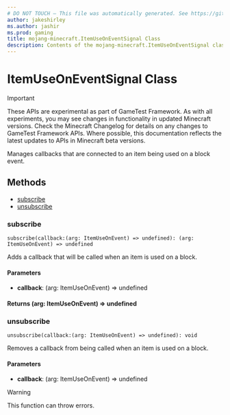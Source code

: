 ```yaml
---
# DO NOT TOUCH — This file was automatically generated. See https://github.com/Mojang/MinecraftScriptingApiDocsGenerator to modify descriptions, examples, etc.
author: jakeshirley
ms.author: jashir
ms.prod: gaming
title: mojang-minecraft.ItemUseOnEventSignal Class
description: Contents of the mojang-minecraft.ItemUseOnEventSignal class.
---
```

# ItemUseOnEventSignal Class
>[!IMPORTANT]
>These APIs are experimental as part of GameTest Framework. As with all experiments, you may see changes in functionality in updated Minecraft versions. Check the Minecraft Changelog for details on any changes to GameTest Framework APIs. Where possible, this documentation reflects the latest updates to APIs in Minecraft beta versions.

Manages callbacks that are connected to an item being used on a block event.


## Methods
- [subscribe](#subscribe)
- [unsubscribe](#unsubscribe)
  
### **subscribe**
`
subscribe(callback:(arg: ItemUseOnEvent) => undefined): (arg: ItemUseOnEvent) => undefined
`

Adds a callback that will be called when an item is used on a block.
#### **Parameters**
- **callback**: (arg: ItemUseOnEvent) => undefined

#### **Returns** (arg: ItemUseOnEvent) => undefined


### **unsubscribe**
`
unsubscribe(callback:(arg: ItemUseOnEvent) => undefined): void
`

Removes a callback from being called when an item is used on a block.
#### **Parameters**
- **callback**: (arg: ItemUseOnEvent) => undefined


> [!WARNING]
> This function can throw errors.


